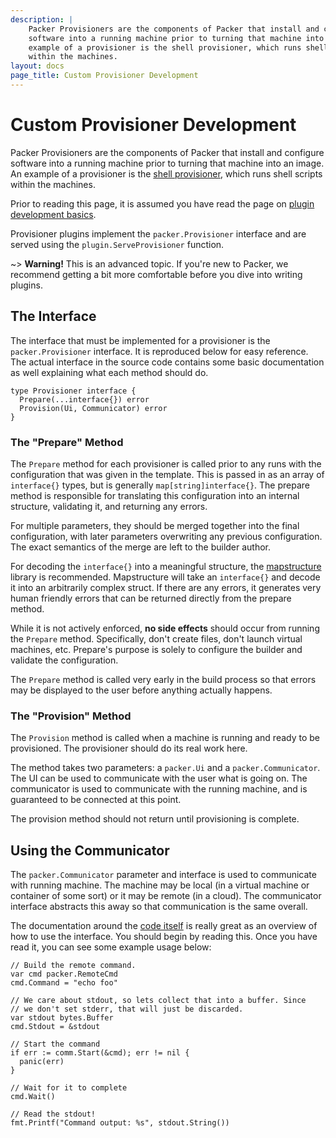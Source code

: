 ```yaml
---
description: |
    Packer Provisioners are the components of Packer that install and configure
    software into a running machine prior to turning that machine into an image. An
    example of a provisioner is the shell provisioner, which runs shell scripts
    within the machines.
layout: docs
page_title: Custom Provisioner Development
---
```


# Custom Provisioner Development

Packer Provisioners are the components of Packer that install and configure
software into a running machine prior to turning that machine into an image. An
example of a provisioner is the [shell
provisioner](/docs/provisioners/shell.html), which runs shell scripts within the
machines.

Prior to reading this page, it is assumed you have read the page on [plugin
development basics](/docs/extend/developing-plugins.html).

Provisioner plugins implement the `packer.Provisioner` interface and are served
using the `plugin.ServeProvisioner` function.

\~&gt; **Warning!** This is an advanced topic. If you're new to Packer, we
recommend getting a bit more comfortable before you dive into writing plugins.

## The Interface

The interface that must be implemented for a provisioner is the
`packer.Provisioner` interface. It is reproduced below for easy reference. The
actual interface in the source code contains some basic documentation as well
explaining what each method should do.

``` {.go}
type Provisioner interface {
  Prepare(...interface{}) error
  Provision(Ui, Communicator) error
}
```

### The "Prepare" Method

The `Prepare` method for each provisioner is called prior to any runs with the
configuration that was given in the template. This is passed in as an array of
`interface{}` types, but is generally `map[string]interface{}`. The prepare
method is responsible for translating this configuration into an internal
structure, validating it, and returning any errors.

For multiple parameters, they should be merged together into the final
configuration, with later parameters overwriting any previous configuration. The
exact semantics of the merge are left to the builder author.

For decoding the `interface{}` into a meaningful structure, the
[mapstructure](https://github.com/mitchellh/mapstructure) library is
recommended. Mapstructure will take an `interface{}` and decode it into an
arbitrarily complex struct. If there are any errors, it generates very human
friendly errors that can be returned directly from the prepare method.

While it is not actively enforced, **no side effects** should occur from running
the `Prepare` method. Specifically, don't create files, don't launch virtual
machines, etc. Prepare's purpose is solely to configure the builder and validate
the configuration.

The `Prepare` method is called very early in the build process so that errors
may be displayed to the user before anything actually happens.

### The "Provision" Method

The `Provision` method is called when a machine is running and ready to be
provisioned. The provisioner should do its real work here.

The method takes two parameters: a `packer.Ui` and a `packer.Communicator`. The
UI can be used to communicate with the user what is going on. The communicator
is used to communicate with the running machine, and is guaranteed to be
connected at this point.

The provision method should not return until provisioning is complete.

## Using the Communicator

The `packer.Communicator` parameter and interface is used to communicate with
running machine. The machine may be local (in a virtual machine or container of
some sort) or it may be remote (in a cloud). The communicator interface
abstracts this away so that communication is the same overall.

The documentation around the [code
itself](https://github.com/mitchellh/packer/blob/master/packer/communicator.go)
is really great as an overview of how to use the interface. You should begin by
reading this. Once you have read it, you can see some example usage below:

``` {.go}
// Build the remote command.
var cmd packer.RemoteCmd
cmd.Command = "echo foo"

// We care about stdout, so lets collect that into a buffer. Since
// we don't set stderr, that will just be discarded.
var stdout bytes.Buffer
cmd.Stdout = &stdout

// Start the command
if err := comm.Start(&cmd); err != nil {
  panic(err)
}

// Wait for it to complete
cmd.Wait()

// Read the stdout!
fmt.Printf("Command output: %s", stdout.String())
```

